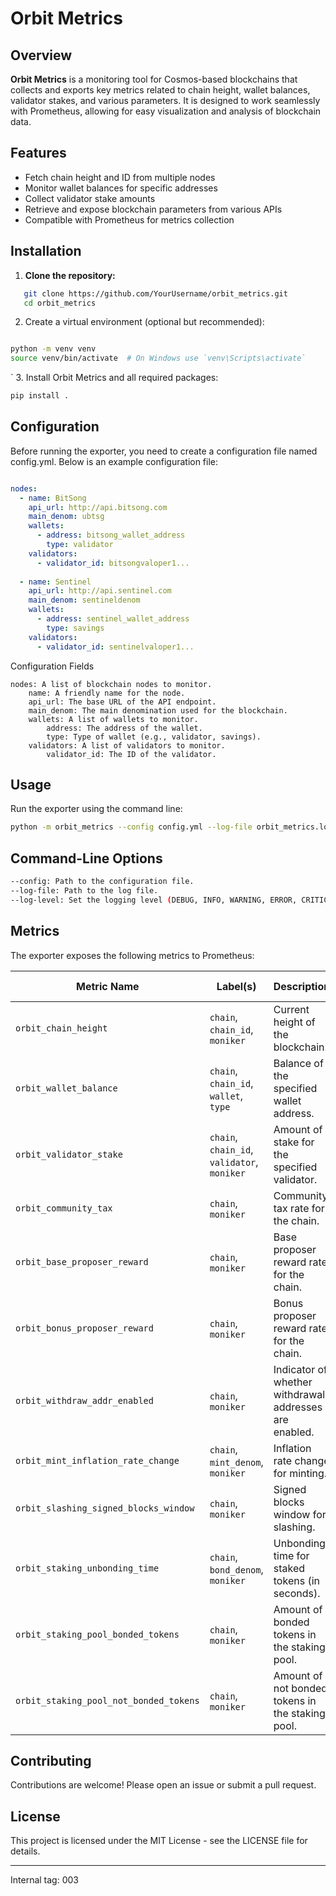 # Orbit Metrics

## Overview

**Orbit Metrics** is a monitoring tool for Cosmos-based blockchains that collects and exports key metrics related to chain height, wallet balances, validator stakes, and various parameters. It is designed to work seamlessly with Prometheus, allowing for easy visualization and analysis of blockchain data.

## Features

- Fetch chain height and ID from multiple nodes
- Monitor wallet balances for specific addresses
- Collect validator stake amounts
- Retrieve and expose blockchain parameters from various APIs
- Compatible with Prometheus for metrics collection

## Installation

1. **Clone the repository:**

```bash
   git clone https://github.com/YourUsername/orbit_metrics.git
   cd orbit_metrics
````


2. Create a virtual environment (optional but recommended):

```bash

python -m venv venv
source venv/bin/activate  # On Windows use `venv\Scripts\activate`
```
`
3. Install Orbit Metrics and all required packages:

```bash
pip install .
```


## Configuration

Before running the exporter, you need to create a configuration file named config.yml. Below is an example configuration file:

```yaml

nodes:
  - name: BitSong
    api_url: http://api.bitsong.com
    main_denom: ubtsg
    wallets:
      - address: bitsong_wallet_address
        type: validator
    validators:
      - validator_id: bitsongvaloper1...
      
  - name: Sentinel
    api_url: http://api.sentinel.com
    main_denom: sentineldenom
    wallets:
      - address: sentinel_wallet_address
        type: savings
    validators:
      - validator_id: sentinelvaloper1...
```

Configuration Fields
```
nodes: A list of blockchain nodes to monitor.
    name: A friendly name for the node.
    api_url: The base URL of the API endpoint.
    main_denom: The main denomination used for the blockchain.
    wallets: A list of wallets to monitor.
        address: The address of the wallet.
        type: Type of wallet (e.g., validator, savings).
    validators: A list of validators to monitor.
        validator_id: The ID of the validator.
```

## Usage

Run the exporter using the command line:

```bash
python -m orbit_metrics --config config.yml --log-file orbit_metrics.log --log-level DEBUG
```

## Command-Line Options
```bash
--config: Path to the configuration file.
--log-file: Path to the log file.
--log-level: Set the logging level (DEBUG, INFO, WARNING, ERROR, CRITICAL).
```


## Metrics

The exporter exposes the following metrics to Prometheus:

| Metric Name                            | Label(s)                                      | Description                                                           | Data Type |
|----------------------------------------|-----------------------------------------------|-----------------------------------------------------------------------|-----------|
| `orbit_chain_height`                   | `chain`, `chain_id`, `moniker`                | Current height of the blockchain.                                     | Gauge     |
| `orbit_wallet_balance`                 | `chain`, `chain_id`, `wallet`, `type`         | Balance of the specified wallet address.                              | Gauge     |
| `orbit_validator_stake`                | `chain`, `chain_id`, `validator`, `moniker`   | Amount of stake for the specified validator.                          | Gauge     |
| `orbit_community_tax`                  | `chain`, `moniker`                            | Community tax rate for the chain.                                     | Gauge     |
| `orbit_base_proposer_reward`           | `chain`, `moniker`                            | Base proposer reward rate for the chain.                              | Gauge     |
| `orbit_bonus_proposer_reward`          | `chain`, `moniker`                            | Bonus proposer reward rate for the chain.                             | Gauge     |
| `orbit_withdraw_addr_enabled`          | `chain`, `moniker`                            | Indicator of whether withdrawal addresses are enabled.                | Gauge     |
| `orbit_mint_inflation_rate_change`     | `chain`, `mint_denom`, `moniker`              | Inflation rate change for minting.                                    | Gauge     |
| `orbit_slashing_signed_blocks_window`  | `chain`, `moniker`                            | Signed blocks window for slashing.                                    | Gauge     |
| `orbit_staking_unbonding_time`         | `chain`, `bond_denom`, `moniker`              | Unbonding time for staked tokens (in seconds).                        | Gauge     |
| `orbit_staking_pool_bonded_tokens`     | `chain`, `moniker`                            | Amount of bonded tokens in the staking pool.                          | Gauge     |
| `orbit_staking_pool_not_bonded_tokens` | `chain`, `moniker`                            | Amount of not bonded tokens in the staking pool.                      | Gauge     |


## Contributing

Contributions are welcome! Please open an issue or submit a pull request.


## License

This project is licensed under the MIT License - see the LICENSE file for details.

---
Internal tag: 003